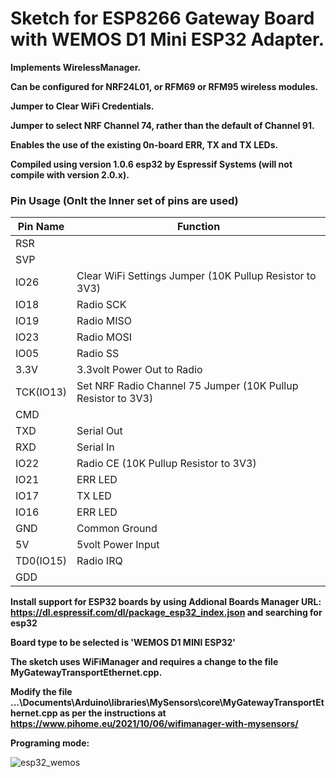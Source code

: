 # Sketch for ESP8266 Gateway Board with WEMOS D1 Mini ESP32 Adapter.

**Implements WirelessManager.**

**Can be configured for NRF24L01, or RFM69 or RFM95 wireless modules.**

**Jumper to Clear WiFi Credentials.**

**Jumper to select NRF Channel 74, rather than the default of Channel 91.**

**Enables the use of the existing 0n-board ERR, TX and TX LEDs.**

**Compiled using version 1.0.6 esp32 by Espressif Systems (will not compile with version 2.0.x).**

### Pin Usage (Onlt the Inner set of pins are used)

| Pin Name      | Function                                                     |
| ------------- | ------------------------------------------------------------ |
| RSR           |                                                              |
| SVP           |                                                              |
| IO26          | Clear WiFi Settings Jumper (10K Pullup Resistor to 3V3)      |
| IO18          | Radio SCK                                                    |
| IO19          | Radio MISO                                                   |
| IO23          | Radio MOSI                                                   |
| IO05          | Radio SS                                                     |
| 3.3V          | 3.3volt Power Out to Radio                                   |
| TCK(IO13)     | Set NRF Radio Channel 75 Jumper (10K Pullup Resistor to 3V3) |
| CMD           |                                                              |
| TXD           | Serial Out                                                   |
| RXD           | Serial In                                                    |
| IO22          | Radio CE (10K Pullup Resistor to 3V3)                        |
| IO21          | ERR LED                                                      |
| IO17          | TX LED                                                       |
| IO16          | ERR LED                                                      |
| GND           | Common Ground                                                |
| 5V            | 5volt Power Input                                            |
| TD0(IO15)     | Radio IRQ                                                    |
| GDD           |                                                              |

**Install support for ESP32 boards by using Addional Boards Manager URL: https://dl.espressif.com/dl/package_esp32_index.json and searching for esp32**

**Board type to be selected is 'WEMOS D1 MINI ESP32'**

**The sketch uses WiFiManager and requires a change to the file MyGatewayTransportEthernet.cpp.**

**Modify the file ...\Documents\Arduino\libraries\MySensors\core\MyGatewayTransportEthernet.cpp as per the instructions at https://www.pihome.eu/2021/10/06/wifimanager-with-mysensors/**

**Programing mode:**

![esp32_wemos](https://github.com/twa127/PiHomeHVAC/assets/46624596/7a7ac8b4-c082-4dcf-b571-a032bd5e3c91)

